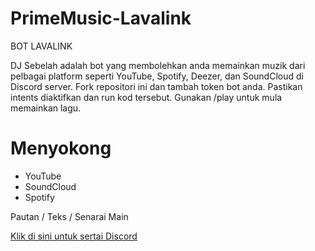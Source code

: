 # PrimeMusic-Lavalink
BOT LAVALINK

DJ Sebelah adalah bot yang membolehkan anda memainkan muzik dari pelbagai platform seperti YouTube, Spotify, Deezer, dan SoundCloud di Discord server. Fork repositori ini dan tambah token bot anda. Pastikan intents diaktifkan dan run kod tersebut.
Gunakan /play untuk mula memainkan lagu.



# Menyokong
- YouTube
- SoundCloud
- Spotify

Pautan / Teks / Senarai Main

[Klik di sini untuk sertai Discord](http://discord.gg/X6RT5VdJPQ)
